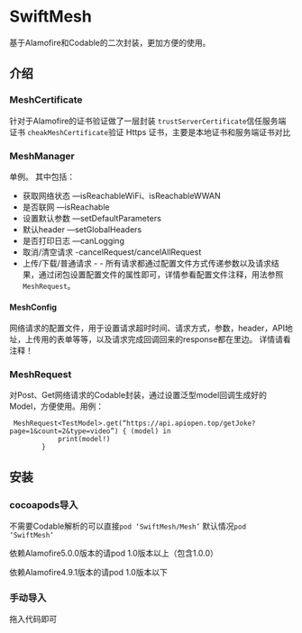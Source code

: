 # SwiftMesh
基于Alamofire和Codable的二次封装，更加方便的使用。
## 介绍
### MeshCertificate
针对于Alamofire的证书验证做了一层封装
`trustServerCertificate`信任服务端证书
`cheakMeshCertificate`验证 Https 证书，主要是本地证书和服务端证书对比
### MeshManager
单例。
其中包括：
* 获取网络状态    —isReachableWiFi、isReachableWWAN
* 是否联网      —isReachable
* 设置默认参数     —setDefaultParameters
* 默认header     —setGlobalHeaders
* 是否打印日志     —canLogging
* 取消/清空请求     -cancelRequest/cancelAllRequest
* 上传/下载/普通请求   - - 所有请求都通过配置文件方式传递参数以及请求结果，通过闭包设置配置文件的属性即可，详情参看配置文件注释，用法参照`MeshRequest`。
#### MeshConfig
网络请求的配置文件，用于设置请求超时时间、请求方式，参数，header，API地址，上传用的表单等等，以及请求完成回调回来的response都在里边。
详情请看注释！
### MeshRequest
对Post、Get网络请求的Codable封装，通过设置泛型model回调生成好的Model，方便使用。用例：
```
 MeshRequest<TestModel>.get(“https://api.apiopen.top/getJoke?page=1&count=2&type=video”) { (model) in
            print(model!)
        }
```

##  安装
### cocoapods导入
不需要Codable解析的可以直接`pod ‘SwiftMesh/Mesh’`
默认情况`pod ‘SwiftMesh‘`

依赖Alamofire5.0.0版本的请pod 1.0版本以上（包含1.0.0）

依赖Alamofire4.9.1版本的请pod 1.0版本以下

### 手动导入
拖入代码即可
